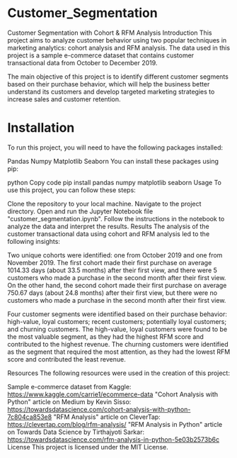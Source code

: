 # Customer_Segmentation
Customer Segmentation with Cohort & RFM Analysis
Introduction
This project aims to analyze customer behavior using two popular techniques in marketing analytics: cohort analysis and RFM analysis. The data used in this project is a sample e-commerce dataset that contains customer transactional data from October to December 2019.

The main objective of this project is to identify different customer segments based on their purchase behavior, which will help the business better understand its customers and develop targeted marketing strategies to increase sales and customer retention.

# Installation
To run this project, you will need to have the following packages installed:

Pandas
Numpy
Matplotlib
Seaborn
You can install these packages using pip:

python
Copy code
pip install pandas numpy matplotlib seaborn
Usage
To use this project, you can follow these steps:

Clone the repository to your local machine.
Navigate to the project directory.
Open and run the Jupyter Notebook file "customer_segmentation.ipynb".
Follow the instructions in the notebook to analyze the data and interpret the results.
Results
The analysis of the customer transactional data using cohort and RFM analysis led to the following insights:

Two unique cohorts were identified: one from October 2019 and one from November 2019. The first cohort made their first purchase on average 1014.33 days (about 33.5 months) after their first view, and there were 5 customers who made a purchase in the second month after their first view. On the other hand, the second cohort made their first purchase on average 750.67 days (about 24.8 months) after their first view, but there were no customers who made a purchase in the second month after their first view.

Four customer segments were identified based on their purchase behavior: high-value, loyal customers; recent customers; potentially loyal customers; and churning customers. The high-value, loyal customers were found to be the most valuable segment, as they had the highest RFM score and contributed to the highest revenue. The churning customers were identified as the segment that required the most attention, as they had the lowest RFM score and contributed the least revenue.

Resources
The following resources were used in the creation of this project:

Sample e-commerce dataset from Kaggle: https://www.kaggle.com/carrie1/ecommerce-data
"Cohort Analysis with Python" article on Medium by Kevin Sisso: https://towardsdatascience.com/cohort-analysis-with-python-7c804ca853e8
"RFM Analysis" article on CleverTap: https://clevertap.com/blog/rfm-analysis/
"RFM Analysis in Python" article on Towards Data Science by Tirthajyoti Sarkar: https://towardsdatascience.com/rfm-analysis-in-python-5e03b2573b6c
License
This project is licensed under the MIT License.
